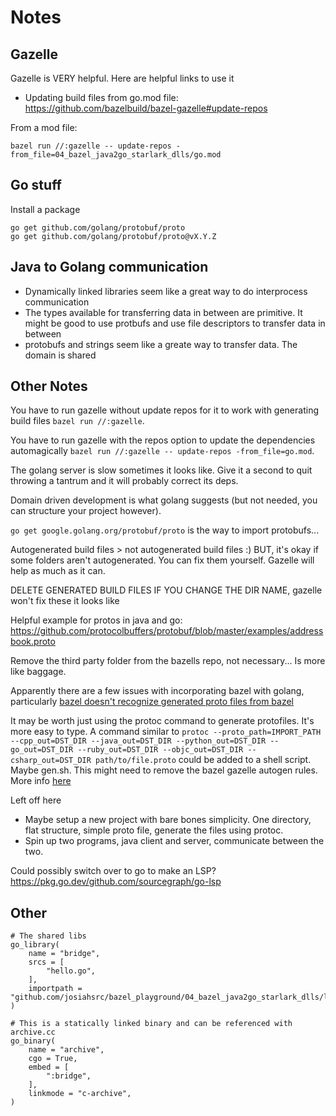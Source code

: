 # Notes

## Gazelle

Gazelle is VERY helpful. Here are helpful links to use it
- Updating build files from go.mod file: https://github.com/bazelbuild/bazel-gazelle#update-repos

From a mod file:

```
bazel run //:gazelle -- update-repos -from_file=04_bazel_java2go_starlark_dlls/go.mod
```

## Go stuff

Install a package

```
go get github.com/golang/protobuf/proto
go get github.com/golang/protobuf/proto@vX.Y.Z
```

## Java to Golang communication

- Dynamically linked libraries seem like a great way to do interprocess communication
- The types available for transferring data in between are primitive. It might be good to use protbufs and use file descriptors to transfer data in between
- protobufs and strings seem like a greate way to transfer data. The domain is shared

## Other Notes

You have to run gazelle without update repos for it to work with generating build files `bazel run //:gazelle`.

You have to run gazelle with the repos option to update the dependencies automagically `bazel run //:gazelle -- update-repos -from_file=go.mod`.

The golang server is slow sometimes it looks like. Give it a second to quit throwing a tantrum and it will probably correct its deps.

Domain driven development is what golang suggests (but not needed, you can structure your project however).

`go get google.golang.org/protobuf/proto` is the way to import protobufs...

Autogenerated build files > not autogenerated build files :) BUT, it's okay if some folders aren't autogenerated. You can fix them yourself. Gazelle will help as much as it can.

DELETE GENERATED BUILD FILES IF YOU CHANGE THE DIR NAME, gazelle won't fix these it looks like

Helpful example for protos in java and go: https://github.com/protocolbuffers/protobuf/blob/master/examples/addressbook.proto

Remove the third party folder from the bazells repo, not necessary... Is more like baggage.

Apparently there are a few issues with incorporating bazel with golang, particularly [bazel doesn't recognize generated proto files from bazel](https://github.com/bazelbuild/rules_go/issues/512)

It may be worth just using the protoc command to generate protofiles. It's more easy to type. A command similar to `protoc --proto_path=IMPORT_PATH --cpp_out=DST_DIR --java_out=DST_DIR --python_out=DST_DIR --go_out=DST_DIR --ruby_out=DST_DIR --objc_out=DST_DIR --csharp_out=DST_DIR path/to/file.proto` could be added to a shell script. Maybe gen.sh. This might need to remove the bazel gazelle autogen rules. More info [here](https://developers.google.com/protocol-buffers/docs/proto3)

Left off here
- Maybe setup a new project with bare bones simplicity. One directory, flat structure, simple proto file, generate the files using protoc.
- Spin up two programs, java client and server, communicate between the two.

Could possibly switch over to go to make an LSP? https://pkg.go.dev/github.com/sourcegraph/go-lsp

## Other

```
# The shared libs
go_library(
    name = "bridge",
    srcs = [
        "hello.go",
    ],
    importpath = "github.com/josiahsrc/bazel_playground/04_bazel_java2go_starlark_dlls/lib",
)

# This is a statically linked binary and can be referenced with archive.cc
go_binary(
    name = "archive",
    cgo = True,
    embed = [
        ":bridge",
    ],
    linkmode = "c-archive",
)
```

